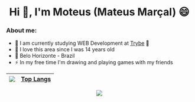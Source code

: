 <html>
<h1 align="center">Hi 👋, I'm Moteus (Mateus Marçal) 😄</h1>

### About me:
  
- 🤔 I am currently studying WEB Development at [Trybe](https://www.betrybe.com/) 💚 
- 🥰 I love this area since I was 14 years old
- 🚩 Belo Horizonte - Brazil
- ⚡ In my free time I'm drawing and playing games with my friends
</html>


| <a href="(https://github.com/mooteus"> <img align="center" src="https://github-readme-stats.vercel.app/api?username=mooteus&count_private=true&theme=github_dark&show_icons=true" /></a> | [Top Langs](https://github-readme-stats.vercel.app/api/top-langs/?username=mooteus&layout=compact&theme=github_dark)|
| ------------- | ------------- |

<p align="center">
  <a href="(https://github.com/mooteus"> <img align="center" src="http://github-readme-streak-stats.herokuapp.com?user=mooteus&theme=github-dark&date_format=j%20M%5B%20Y%5D&border=FFFFFF" /></a>
</p>



